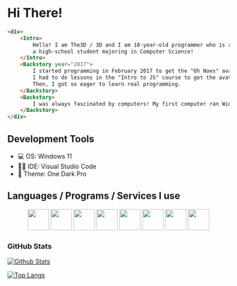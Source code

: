 # Hi There! 

```html
<div>
	<Intro>
		Hello! I am The3D / 3D and I am 18-year-old programmer who is also 
		a high-school student majoring in Computer Science!
	</Intro>
	<Backstory year="2017">
		I started programming in February 2017 to get the "Oh Noes" avatar in Khan Academy.
		I had to do lessons in the "Intro to JS" course to get the avatar.
		Then, I got so eager to learn real programming.
	</Backstory>
	<Backstory>
		I was always fascinated by computers! My first computer ran Windows Vista!
	</Backstory>
</div>
```
## Development Tools
- 💻 OS: Windows 11
- 👨‍💻 IDE: Visual Studio Code
- 🍷 Theme: One Dark Pro

## Languages / Programs / Services I use
<div align="center">
	<img src="https://cdn.jsdelivr.net/gh/devicons/devicon/icons/javascript/javascript-original.svg" width="48"/>
	<img src="https://cdn.jsdelivr.net/gh/devicons/devicon/icons/typescript/typescript-original.svg" width="48"/>
	<img src="https://cdn.jsdelivr.net/gh/devicons/devicon/icons/css3/css3-original.svg" width="48" />
	<img src="https://cdn.jsdelivr.net/gh/devicons/devicon/icons/html5/html5-original.svg" width="48"/>
	<img src="https://cdn.jsdelivr.net/gh/devicons/devicon/icons/svelte/svelte-original.svg" width="48" />
	<img src="https://cdn.jsdelivr.net/gh/devicons/devicon/icons/react/react-original.svg" width="48" />
	<img src="https://cdn.jsdelivr.net/gh/devicons/devicon/icons/windows8/windows8-original.svg" width="48" />
	<img src="https://cdn.jsdelivr.net/gh/devicons/devicon/icons/vscode/vscode-original.svg" width="48" />
</div>

### GitHub Stats

[![Github Stats](https://github-readme-stats.vercel.app/api?username=RealThe3D&theme=discord_old_blurple&show_icons=true)](https://github.com/3DNinja54/)

[![Top Langs](https://github-readme-stats.vercel.app/api/top-langs/?username=RealThe3D&theme=discord_old_blurple)](https://github.com/3DNinja54/)
